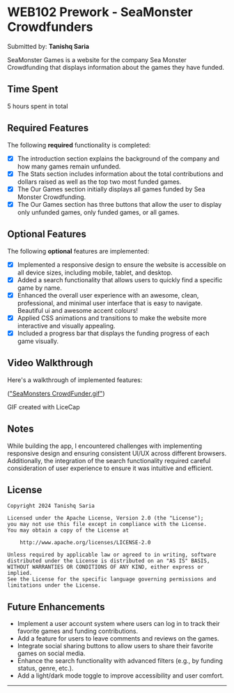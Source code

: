 # WEB102 Prework - SeaMonster Crowdfunders

Submitted by: **Tanishq Saria**

SeaMonster Games is a website for the company Sea Monster Crowdfunding that displays information about the games they have funded.

## Time Spent
5 hours spent in total

## Required Features

The following **required** functionality is completed:

* [x] The introduction section explains the background of the company and how many games remain unfunded.
* [x] The Stats section includes information about the total contributions and dollars raised as well as the top two most funded games.
* [x] The Our Games section initially displays all games funded by Sea Monster Crowdfunding.
* [x] The Our Games section has three buttons that allow the user to display only unfunded games, only funded games, or all games.

## Optional Features

The following **optional** features are implemented:

* [x] Implemented a responsive design to ensure the website is accessible on all device sizes, including mobile, tablet, and desktop.
* [x] Added a search functionality that allows users to quickly find a specific game by name.
* [x] Enhanced the overall user experience with an awesome, clean, professional, and minimal user interface that is easy to navigate. Beautiful ui and awesome accent colours!
* [x] Applied CSS animations and transitions to make the website more interactive and visually appealing.
* [x] Included a progress bar that displays the funding progress of each game visually.

## Video Walkthrough

Here's a walkthrough of implemented features:

(["SeaMonsters CrowdFunder.gif"](https://imgur.com/a/seamonsters-crowdfunders-k2sIQta))


<!-- Replace the above link with the actual URL of your GIF. -->

GIF created with LiceCap  
<!-- Replace with the name of the GIF tool you used, e.g., Kap, ScreenToGif, Peek, etc. -->

## Notes

While building the app, I encountered challenges with implementing responsive design and ensuring consistent UI/UX across different browsers. Additionally, the integration of the search functionality required careful consideration of user experience to ensure it was intuitive and efficient.

## License

    Copyright 2024 Tanishq Saria

    Licensed under the Apache License, Version 2.0 (the "License");
    you may not use this file except in compliance with the License.
    You may obtain a copy of the License at

        http://www.apache.org/licenses/LICENSE-2.0

    Unless required by applicable law or agreed to in writing, software
    distributed under the License is distributed on an "AS IS" BASIS,
    WITHOUT WARRANTIES OR CONDITIONS OF ANY KIND, either express or implied.
    See the License for the specific language governing permissions and
    limitations under the License.


## Future Enhancements

* Implement a user account system where users can log in to track their favorite games and funding contributions.
* Add a feature for users to leave comments and reviews on the games.
* Integrate social sharing buttons to allow users to share their favorite games on social media.
* Enhance the search functionality with advanced filters (e.g., by funding status, genre, etc.).
* Add a light/dark mode toggle to improve accessibility and user comfort.

---
